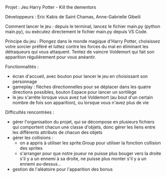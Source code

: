 Projet : Jeu Harry Potter - Kill the dementors

Développeurs : Eric Kabis de Saint Chamas, Anne-Gabrielle Gibeili

Comment lancer le jeu : depuis le terminal, lancez le fichier main.py (python main.py), ou exécutez directement le fichier main.py depuis VS Code.

Principe du jeu : Plongez dans le monde magique d'Harry Potter, choisissez votre sorcier préféré et luttez contre les forces du mal en éliminant les détraqueurs qui vous attaquent. Tentez de vaincre Voldemort qui fait son apparition régulièrement pour vous anéantir.

Fonctionnalités : 
- écran d'accueil, avec bouton pour lancer le jeu en choisissant son personnage
- gameplay : flèches directionnelles pour se déplacer dans les quatre directions possibles, bouton Espace pour lancer un sortilège
- le jeu s'arrête lorsque vous avez tué Voldemort (au bout d'un certain nombre de fois son apparition), ou lorsque vous n'avez plus de vie


Difficultés rencontrées : 
- gérer l'organisation du projet, qui se décompose en plusieurs fichiers qui comportent chacun une classe d'objets, donc gérer les liens entre les différents attributs de chacun des objets
- gérer les collisions : 
    - on a appris à utiliser les sprite.Group pour utiliser la fonction collision des sprites
    - s'arranger pour que notre joueur ne puisse plus bouger vers la droite s'il y a un ennemi à sa droite, ne puisse plus monter s'il y a un ennemi au-dessus...
- gestion de l'aléatoire pour l'apparition des bonus